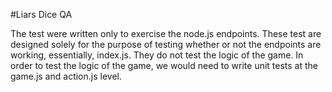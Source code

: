 #Liars Dice QA

The test were written only to exercise the node.js endpoints. These test are designed solely for the purpose of testing whether or not the endpoints are working, essentially, index.js. They do not test the logic of the game. In order to test the logic of the game, we would need to write unit tests at the game.js and action.js level. 

 